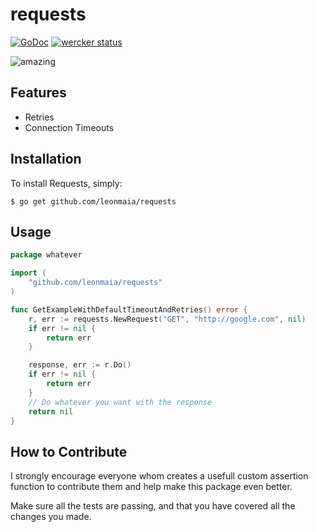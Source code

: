 # requests
[![GoDoc](https://godoc.org/github.com/golang/gddo?status.svg)](http://godoc.org/pkg/github.com/leonmaia/requests)
[![wercker status](https://app.wercker.com/status/93d520ff365ec9ed21189add12450999/s/master "wercker status")](https://app.wercker.com/project/bykey/93d520ff365ec9ed21189add12450999)

![amazing](https://raw.github.com/leonmaia/requests/master/readme_assets/jake_amazed.gif)


Features
--------

- Retries
- Connection Timeouts

Installation
------------

To install Requests, simply:

    $ go get github.com/leonmaia/requests


Usage
------------
```go
package whatever

import (
	"github.com/leonmaia/requests"
)

func GetExampleWithDefaultTimeoutAndRetries() error {
	r, err := requests.NewRequest("GET", "http://google.com", nil)
	if err != nil {
		return err
	}

	response, err := r.Do()
	if err != nil {
		return err
	}
	// Do whatever you want with the response
	return nil
}
```
How to Contribute
------

I strongly encourage everyone whom creates a usefull custom assertion function
to contribute them and help make this package even better.

Make sure all the tests are passing, and that you have covered all the changes
you made.

